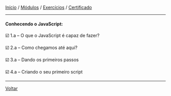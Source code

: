 [Início](https://github.com/Thalyalm/curso-javascript) / 
[Módulos](https://github.com/Thalyalm/curso-javascript/tree/master/modulos/readme.md) /
[Exercícios](https://github.com/Thalyalm/curso-javascript/tree/master/exercicios) /
[Certificado](https://github.com/Thalyalm/curso-javascript/tree/master/certificado)

---

#### Conhecendo o JavaScript:

:ballot_box_with_check: 1.a – O que o JavaScript é capaz de fazer?

:ballot_box_with_check: 2.a – Como chegamos até aqui?

:ballot_box_with_check: 3.a – Dando os primeiros passos

:ballot_box_with_check: 4.a – Criando o seu primeiro script

---

[Voltar](/modulos/readme.md)